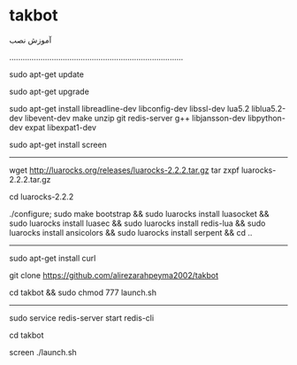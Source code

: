 # takbot
آموزش نصب

..............................................................................

sudo apt-get update

sudo apt-get upgrade

sudo apt-get install libreadline-dev libconfig-dev libssl-dev lua5.2 liblua5.2-dev libevent-dev make unzip git redis-server g++ libjansson-dev libpython-dev expat libexpat1-dev

sudo apt-get install screen

********************************************

wget http://luarocks.org/releases/luarocks-2.2.2.tar.gz
tar zxpf luarocks-2.2.2.tar.gz

cd luarocks-2.2.2 

./configure; sudo make bootstrap && sudo luarocks install luasocket && sudo luarocks install luasec && sudo luarocks install redis-lua && sudo luarocks install ansicolors && sudo luarocks install serpent && cd .. 

********************************************

sudo apt-get install curl 

git clone https://github.com/alirezarahpeyma2002/takbot

cd takbot && sudo chmod 777 launch.sh

********************************************

sudo service redis-server start redis-cli

cd takbot

screen ./launch.sh 
